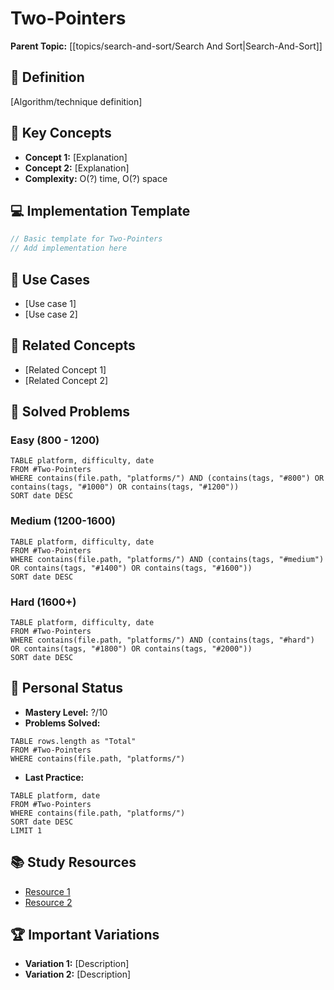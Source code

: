 # Two-Pointers

**Parent Topic:** [[topics/search-and-sort/Search And Sort|Search-And-Sort]]

## 🎯 Definition
[Algorithm/technique definition]

## 🔑 Key Concepts
- **Concept 1:** [Explanation]
- **Concept 2:** [Explanation]
- **Complexity:** O(?) time, O(?) space

## 💻 Implementation Template
```cpp
// Basic template for Two-Pointers
// Add implementation here
```

## 🎯 Use Cases
- [Use case 1]
- [Use case 2]

## 🔗 Related Concepts
- [Related Concept 1]
- [Related Concept 2]

## 🧠 Solved Problems
### Easy (800 - 1200)
```dataview
TABLE platform, difficulty, date
FROM #Two-Pointers
WHERE contains(file.path, "platforms/") AND (contains(tags, "#800") OR contains(tags, "#1000") OR contains(tags, "#1200"))
SORT date DESC
```

### Medium (1200-1600)
```dataview
TABLE platform, difficulty, date
FROM #Two-Pointers
WHERE contains(file.path, "platforms/") AND (contains(tags, "#medium") OR contains(tags, "#1400") OR contains(tags, "#1600"))
SORT date DESC
```

### Hard (1600+)
```dataview
TABLE platform, difficulty, date
FROM #Two-Pointers
WHERE contains(file.path, "platforms/") AND (contains(tags, "#hard") OR contains(tags, "#1800") OR contains(tags, "#2000"))
SORT date DESC
```

## 🎯 Personal Status
- **Mastery Level:** ?/10
- **Problems Solved:** 
```dataview
TABLE rows.length as "Total"
FROM #Two-Pointers
WHERE contains(file.path, "platforms/")
```

- **Last Practice:** 
```dataview
TABLE platform, date
FROM #Two-Pointers
WHERE contains(file.path, "platforms/")
SORT date DESC
LIMIT 1
```

## 📚 Study Resources
- [Resource 1](URL)
- [Resource 2](URL)

## 🏆 Important Variations
- **Variation 1:** [Description]
- **Variation 2:** [Description]
